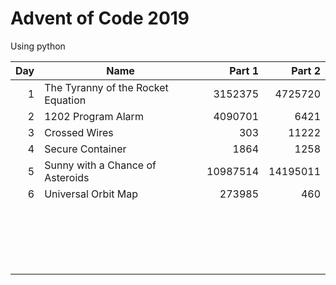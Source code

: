 # Advent of Code 2019
Using python

| Day | Name | Part 1 | Part 2 |
-----:|------|-------:|-------:|
|  1 | The Tyranny of the Rocket Equation | 3152375 | 4725720 |
|  2 | 1202 Program Alarm | 4090701 | 6421 |
|  3 | Crossed Wires | 303 | 11222 |
|  4 | Secure Container | 1864 | 1258 |
|  5 | Sunny with a Chance of Asteroids | 10987514 | 14195011 |
|  6 | Universal Orbit Map | 273985 | 460 |
|   |  |  |  |
|   |  |  |  |
|   |  |  |  |
|   |  |  |  |
|   |  |  |  |
|   |  |  |  |
|   |  |  |  |
|   |  |  |  |
|   |  |  |  |
|   |  |  |  |
|   |  |  |  |
|   |  |  |  |
|   |  |  |  |
|   |  |  |  |
|   |  |  |  |
|   |  |  |  |
|   |  |  |  |
|   |  |  |  |
|   |  |  |  |
